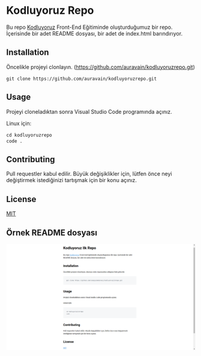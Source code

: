 # Kodluyoruz Repo

Bu repo [Kodluyoruz](Kodluyoruz) Front-End Eğitiminde oluşturduğumuz bir repo. İçerisinde bir adet README dosyası, bir adet de index.html barındırıyor.

## Installation

Öncelikle projeyi clonlayın. (<https://github.com/auravain/kodluyoruzrepo.git>)

```git
git clone https://github.com/auravain/kodluyoruzrepo.git
```

## Usage

Projeyi cloneladıktan sonra Visual Studio Code programında açınız.

Linux için:

```git
cd kodluyoruzrepo
code .
```

## Contributing

Pull requestler kabul edilir. Büyük değişiklikler için, lütfen önce neyi değiştirmek istediğinizi tartışmak için bir konu açınız.

## License

[MIT](MIT)

## Örnek README dosyası

![markdown](markdown.png)
